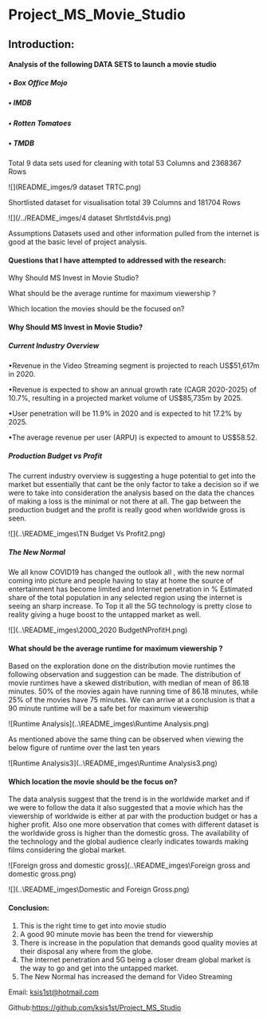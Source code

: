 

# Project_MS_Movie_Studio

## Introduction:

#### Analysis of the following DATA SETS to launch a movie studio

##### •   Box Office Mojo

##### •   IMDB

##### •   Rotten Tomatoes

##### •   TMDB

Total 9 data sets used for cleaning with total 53 Columns and 2368367 Rows

![](README_imges/9 dataset TRTC.png)

Shortlisted dataset for visualisation total 39 Columns and 181704 Rows

![](/../README_imges/4 dataset Shrtlstd4vis.png)

Assumptions Datasets used and other information pulled from the internet is good at the basic level of project analysis.



#### Questions that I have attempted to addressed with the research:

Why Should MS Invest in Movie Studio?

What should be the average runtime for maximum viewership  ?

Which location the movies should be the focused on?





#### Why Should MS Invest in Movie Studio?

##### Current Industry Overview

•Revenue in the Video Streaming  segment is projected to reach US$51,617m in 2020.

•Revenue is expected to show an annual growth rate (CAGR 2020-2025) of 10.7%, resulting in a projected market volume of US$85,735m by 2025.

•User penetration will be 11.9% in 2020 and is expected to hit 17.2% by 2025.

•The average revenue per user (ARPU) is expected to amount to US$58.52.



##### Production Budget vs Profit

The current industry overview is suggesting a huge potential to get into the market but essentially that cant be the only factor to take a decision so if we were to take into consideration the analysis based on the data the chances of making a loss is the minimal or not there at all. The gap between the production budget and the profit is really good when worldwide gross is seen.

![](\..\README_imges\TN Budget Vs Profit2.png)



##### The New Normal

We all know COVID19 has changed the outlook all , with the new normal coming into picture and people having to stay at home the source of entertainment has become limited and Internet penetration in % Estimated share of the total population in any selected region using the internet is seeing an sharp increase. To Top it all the 5G technology is pretty close to reality giving a huge boost to the untapped market as well.

![](\..\README_imges\2000_2020 BudgetNProfitH.png)

#### What should be the average runtime for maximum viewership  ?

Based on the exploration done on the distribution movie runtimes the following observation and suggestion can be made. The distribution of movie runtimes have a skewed distribution, with median of  mean of 86.18 minutes. 50% of the movies again have running time of 86.18 minutes, while 25% of the movies have 75 minutes. We can arrive at a conclusion is that a 90 minute runtime will be a safe bet for maximum viewership 



![Runtime Analysis](\..\README_imges\Runtime Analysis.png)





As mentioned above the same thing can be observed when viewing the below figure of runtime over the last ten years

![Runtime Analysis3](\..\README_imges\Runtime Analysis3.png)



#### Which location the movie should be the focus on?

The data analysis suggest that the trend is in the worldwide market and if we were to follow the data it also suggested that a movie which has the viewership of worldwide is either at par with the production budget or  has a higher profit. Also one more observation that comes with different dataset is the worldwide gross is higher than the domestic gross. The availability of the technology and the global audience clearly indicates towards making films considering the global market.



![Foreign gross and domestic gross](\..\README_imges\Foreign gross and domestic gross.png)



![](\..\README_imges\Domestic and Foreign Gross.png)





#### Conclusion:

1. This is the right time to get into movie studio
2. A good 90 minute movie has been the trend for viewership
3. There is increase in the population that demands good quality movies at their disposal any where from the globe.
4. The internet penetration and 5G being a closer dream global market is the way to go and get into the untapped market.
5. The New Normal has increased the demand for Video Streaming



Email: [ksis1st@hotmail.com](mailto:ksis1st@hotmail.com)

Github:[https](https://github.com/ksis1st/Project_MS_Studio)[://github.com/ksis1st/Project_MS_Studio](https://github.com/ksis1st/Project_MS_Studio)

